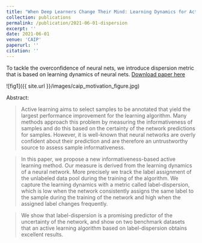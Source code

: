 ```yaml
---
title: "When Deep Learners Change Their Mind: Learning Dynamics for Active Learning"
collection: publications
permalink: /publication/2021-06-01-dispersion
excerpt: ''
date: 2021-06-01
venue: 'CAIP'
paperurl: ''
citation: ''
---
```

To tackle the overconfidence of neural nets, we introduce dispersion metric that is based on learning dynamics of neural nets. 
[Download paper here](https://arxiv.org/pdf/2107.14707.pdf)

![fig1]({{ site.url }}/images/caip_motivation_figure.jpg)

Abstract:

> Active learning aims to select samples to be annotated that yield the largest performance improvement for the learning algorithm. Many methods approach this problem by measuring the informativeness of samples and do this based on the certainty of the network predictions for samples. However, it is well-known that neural networks are overly confident about their prediction and are therefore an untrustworthy source to assess sample informativeness. 

> In this paper, we propose a new informativeness-based active learning method. Our measure is derived from the learning dynamics of a neural network. More precisely we track the label assignment of the unlabeled data pool during the training of the algorithm. We capture the learning dynamics with a metric called label-dispersion, which is low when the network consistently assigns the same label to the sample during the training of the network and high when the assigned label changes frequently.

> We show that label-dispersion is a promising predictor of the uncertainty of the network, and show on two benchmark datasets that an active learning algorithm based on label-dispersion obtains excellent results.

<!-- Recommended citation: Javad Zolfaghari, Bogdan Raducanu, Joost van de Weijer. When Deep Learners Change Their Mind: Learning Dynamics for Active Learning. Proceedings of 19th International Conference on Computer Analysis of Images and Patterns (CAIP), 2021. -->

